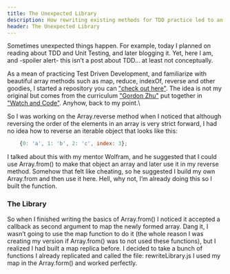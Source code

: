 ```yaml
---
title: The Unexpected Library
description: How rewriting existing methods for TDD practice led to an unusual library.
header: The Unexpected Library
---
```


Sometimes unexpected things happen. For example, today I planned on reading about TDD and Unit Testing, and later blogging it. Yet, here I am, and -spoiler alert- this isn’t a post about TDD… at least not conceptually.


As a mean of practicing Test Driven Development, and familiarize with beautiful array methods such as map, reduce, indexOf, reverse and other goodies, I started a repository you can ["check out here"](https://github.com/Ceheiss/testing-tests). The idea is not my original but comes from the curriculum ["Gordon Zhu"](https://twitter.com/gordon_zhu?lang=en) put together in ["Watch and Code"](https://watchandcode.com/). Anyhow, back to my point.\


So I was working on the Array.reverse method when I noticed that although reversing the order of the elements in an array is very strict forward, I had no idea how to reverse an iterable object that looks like this:


```javascript
	{0: 'a', 1: 'b', 2: 'c', index: 3};
```
 
 
I talked about this with my mentor Wolfram, and he suggested that I could use Array.from() to make that object an array and later use it in my reverse method. Somehow that felt like cheating, so he suggested I build my own Array.from and then use it here. Hell, why not, I’m already doing this so I built the function.


### The Library
 
 
So when I finished writing the basics of Array.from() I noticed it accepted a callback as second argument to map the newly formed array. Dang it, I wasn’t going to use the map function to do it (the whole reason I was creating my version if Array.from() was to not used these functions), but I realized I had built a map replica before. I decided to take a bunch of functions I already replicated and called the file: rewriteLibrary.js I used my map in the Array.form() and worked perfectly.

